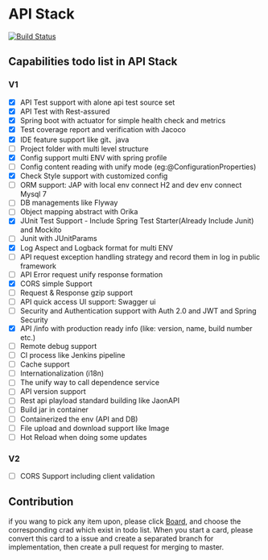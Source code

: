 
# API Stack

[![Build Status](https://travis-ci.org/zjx-immersion/api-stack.svg?branch=master)](https://travis-ci.org/zjx-immersion/api-stack)

## Capabilities todo list in API Stack

### V1
 
 - [x] API Test support with alone api test source set
 - [X] API Test with Rest-assured
 - [x] Spring boot with actuator for simple health check and metrics
 - [X] Test coverage report and verification with Jacoco
 - [X] IDE feature support like git、java
 - [ ] Project folder with multi level structure
 - [X] Config support multi ENV with spring profile
 - [ ] Config content reading with unify mode  (eg:@ConfigurationProperties)
 - [X] Check Style support with customized config
 - [ ] ORM support: JAP with local env connect H2 and dev env connect Mysql 7
 - [ ] DB managements like Flyway
 - [ ] Object mapping abstract with Orika
 - [X] JUnit Test Support - Include Spring Test Starter(Already Include Junit) and Mockito 
 - [ ] Junit with JUnitParams
 - [X] Log Aspect and Logback format for multi ENV
 - [ ] API request exception handling strategy and record them in log in public framework
 - [ ] API Error request unify response formation
 - [X] CORS simple Support
 - [ ] Request & Response gzip support
 - [ ] API quick access UI support: Swagger ui 
 - [ ] Security and Authentication support with Auth 2.0 and JWT and Spring Security
 - [X] API /info with production ready info (like: version, name, build number etc.)
 - [ ] Remote debug support
 - [ ] CI process like Jenkins pipeline
 - [ ] Cache support
 - [ ] Internationalization (i18n)
 - [ ] The unify way to call dependence service
 - [ ] API version support
 - [ ] Rest api playload standard building like JaonAPI
 - [ ] Build jar in container
 - [ ] Containerized the env (API and DB)
 - [ ] File upload and download support like Image
 - [ ] Hot Reload when doing some updates
 
 ### V2
  - [ ] CORS Support including client validation
 
 ## Contribution
 if you wang to pick any item upon, please click [Board](https://github.com/zjx-immersion/api-stack/projects/1), and choose the corresponding crad which exist in todo list.
 When you start a card, please convert this card to a issue and create a separated branch for implementation, then create a pull request for merging to master.